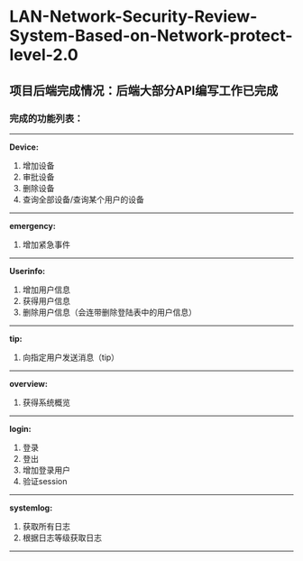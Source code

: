 # LAN-Network-Security-Review-System-Based-on-Network-protect-level-2.0
## 项目后端完成情况：后端大部分API编写工作已完成
### 完成的功能列表：
---
**Device:**
1. 增加设备
2. 审批设备
3. 删除设备
4. 查询全部设备/查询某个用户的设备
---
**emergency:**
1. 增加紧急事件
---
**Userinfo:**
1. 增加用户信息
2. 获得用户信息
3. 删除用户信息（会连带删除登陆表中的用户信息）
---
**tip:**
1. 向指定用户发送消息（tip）
---
**overview:**
1. 获得系统概览
---
**login:**
1. 登录
2. 登出
3. 增加登录用户
4. 验证session
---
**systemlog:**
1. 获取所有日志
2. 根据日志等级获取日志
---
